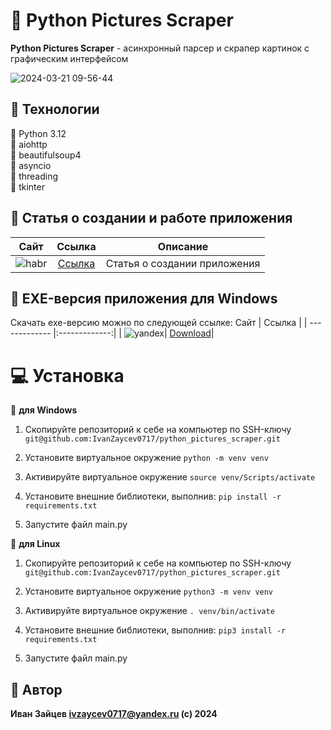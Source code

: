 # :flower_playing_cards: Python Pictures Scraper
**Python Pictures Scraper** - асинхронный парсер и скрапер картинок с графическим интерфейсом

![2024-03-21 09-56-44](https://github.com/IvanZaycev0717/python_pictures_scraper/assets/111955306/420cc379-c5d4-4185-acdb-53f83326b6d3)

## :bridge_at_night: Технологии
:triangular_flag_on_post: Python 3.12  
:triangular_flag_on_post: aiohttp  
:triangular_flag_on_post: beautifulsoup4  
:triangular_flag_on_post: asyncio  
:triangular_flag_on_post: threading  
:triangular_flag_on_post: tkinter

## :sparkler: Статья о создании и работе приложения
Сайт        | Ссылка           |Описание|
| ------------- |:-------------:|:--------:|
|![habr](https://github.com/IvanZaycev0717/the_mystery_of_the_mansion/assets/111955306/772e1cac-b1e7-49c3-b87f-5f8fb2bdfbc8)|[Ссылка](https://habr.com/ru/articles/801981/)|Статья о создании приложения|

## :floppy_disk: EXE-версия приложения для Windows
Скачать exe-версию можно по следующей ссылке:
 Сайт        | Ссылка           | 
| ------------- |:-------------:|
| ![yandex](https://github.com/IvanZaycev0717/python_interview_assistant_rus/assets/111955306/df5ff781-7cdd-4be5-9359-113b3706324e)| [Download](https://disk.yandex.ru/d/w0ciYZyeZoBQ8g)|

# :computer: Установка
:iphone: **для Windows**

1) Скопируйте репозиторий к себе на компьютер по SSH-ключу `git@github.com:IvanZaycev0717/python_pictures_scraper.git`

2) Установите виртуальное окружение `python -m venv venv`

3) Активируйте виртуальное окружение `source venv/Scripts/activate`

4) Установите внешние библиотеки, выполнив: `pip install -r requirements.txt`

5) Запустите файл main.py

:penguin: **для Linux**

1) Скопируйте репозиторий к себе на компьютер по SSH-ключу `git@github.com:IvanZaycev0717/python_pictures_scraper.git`

2) Установите виртуальное окружение `python3 -m venv venv`

3) Активируйте виртуальное окружение `. venv/bin/activate`

4) Установите внешние библиотеки, выполнив: `pip3 install -r requirements.txt`

5) Запустите файл main.py

## :mage: Автор
**Иван Зайцев ivzaycev0717@yandex.ru
(c) 2024**
